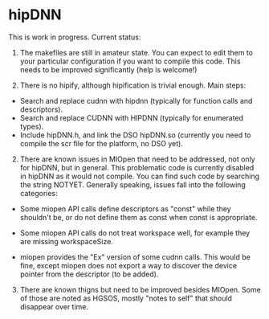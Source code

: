 # hipDNN

This is work in progress. Current status:
1. The makefiles are still in amateur state. You can expect to edit them to your particular configuration if you want to compile this code. This needs to be improved significantly (help is welcome!)

2. There is no hipify, although hipification is trivial enough.  Main steps:
+ Search and replace cudnn with hipdnn (typically for function calls and descriptors).
+ Search and replace CUDNN with HIPDNN (typically for enumerated types).
+ Include hipDNN.h, and link the DSO hipDNN.so  (currently you need to compile the scr file for the platform, no DSO yet).

2. There are known issues in MIOpen that need to be addressed, not only for hipDNN, but in general. This problematic code is currently disabled in hipDNN as it would not compile. You can find such code by searching the string NOTYET. Generally speaking, issues fall into the following categories: 

+ Some miopen API calls define descriptors as "const" while they shouldn't be, or do not define them as const when const is appropriate.

+ Some miopen API calls do not treat workspace well, for example they are missing workspaceSize.

+ miopen provides the "Ex" version of some cudnn calls. This would be fine, except miopen does not export a way to discover the device pointer from the descriptor (to be added).

3. There are known thigns but need to be improved besides MIOpen. Some of those are noted as HGSOS, mostly "notes to self" that should disappear over time.
